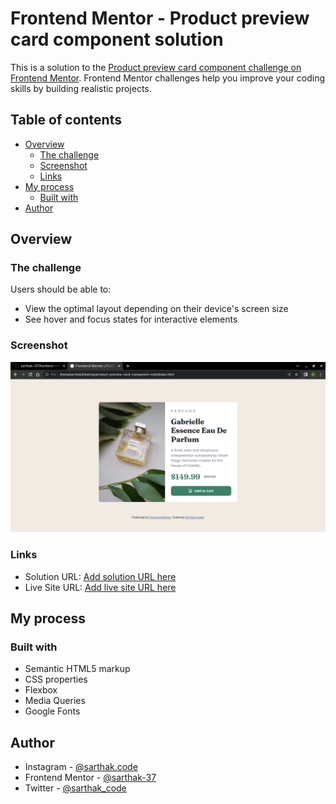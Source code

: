 # Frontend Mentor - Product preview card component solution

This is a solution to the [Product preview card component challenge on Frontend Mentor](https://www.frontendmentor.io/challenges/product-preview-card-component-GO7UmttRfa). Frontend Mentor challenges help you improve your coding skills by building realistic projects. 

## Table of contents

- [Overview](#overview)
  - [The challenge](#the-challenge)
  - [Screenshot](#screenshot)
  - [Links](#links)
- [My process](#my-process)
  - [Built with](#built-with)
- [Author](#author)

## Overview

### The challenge

Users should be able to:

- View the optimal layout depending on their device's screen size
- See hover and focus states for interactive elements

### Screenshot

![](output/output-laptop.png)

### Links

- Solution URL: [Add solution URL here]([https://your-solution-url.com](https://www.frontendmentor.io/solutions/product-preview-card-component-tVxQPpBinB))
- Live Site URL: [Add live site URL here]([https://your-live-site-url.com](https://sarthak-37.github.io/product-preview-card-component-main/))

## My process

### Built with

- Semantic HTML5 markup
- CSS properties
- Flexbox
- Media Queries
- Google Fonts

## Author

- Instagram - [@sarthak.code](https://instagram.com/sarthak.code)
- Frontend Mentor - [@sarthak-37](https://www.frontendmentor.io/profile/sarthak-37)
- Twitter - [@sarthak_code](https://www.twitter.com/sarthak_code)
